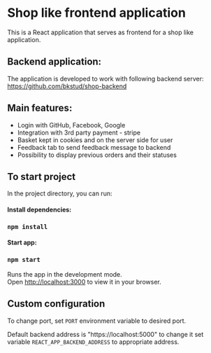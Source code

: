 # Shop like frontend application

This is a React application that serves as frontend for a shop like application.

## Backend application:

The application is developed to work with following backend server: https://github.com/bkstud/shop-backend

## Main features:
 - Login with GitHub, Facebook, Google
 - Integration with 3rd party payment - stripe
 - Basket kept in cookies and on the server side for user
 - Feedback tab to send feedback message to backend
 - Possibility to display previous orders and their statuses

## To start project

In the project directory, you can run:

#### Install dependencies:

### `npm install`

#### Start app:

### `npm start`

Runs the app in the development mode.\
Open [http://localhost:3000](http://localhost:3000) to view it in your browser.

## Custom configuration

To change port, set `PORT` environment variable to desired port.

Default backend address is "https://localhost:5000" to change it set variable `REACT_APP_BACKEND_ADDRESS` to appropriate address.


